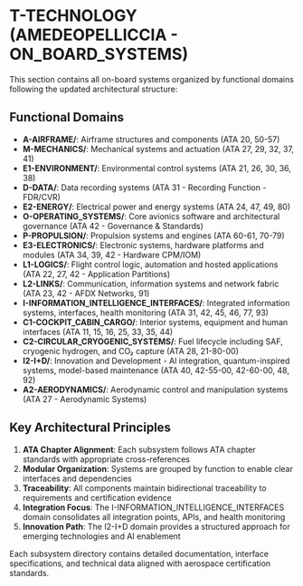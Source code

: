 # T-TECHNOLOGY (AMEDEOPELLICCIA - ON_BOARD_SYSTEMS)

This section contains all on-board systems organized by functional domains following the updated architectural structure:

## Functional Domains

- **A-AIRFRAME/**: Airframe structures and components (ATA 20, 50-57)
- **M-MECHANICS/**: Mechanical systems and actuation (ATA 27, 29, 32, 37, 41)
- **E1-ENVIRONMENT/**: Environmental control systems (ATA 21, 26, 30, 36, 38)
- **D-DATA/**: Data recording systems (ATA 31 - Recording Function - FDR/CVR)
- **E2-ENERGY/**: Electrical power and energy systems (ATA 24, 47, 49, 80)
- **O-OPERATING_SYSTEMS/**: Core avionics software and architectural governance (ATA 42 - Governance & Standards)
- **P-PROPULSION/**: Propulsion systems and engines (ATA 60-61, 70-79)
- **E3-ELECTRONICS/**: Electronic systems, hardware platforms and modules (ATA 34, 39, 42 - Hardware CPM/IOM)
- **L1-LOGICS/**: Flight control logic, automation and hosted applications (ATA 22, 27, 42 - Application Partitions)
- **L2-LINKS/**: Communication, information systems and network fabric (ATA 23, 42 - AFDX Networks, 91)
- **I-INFORMATION_INTELLIGENCE_INTERFACES/**: Integrated information systems, interfaces, health monitoring (ATA 31, 42, 45, 46, 77, 93)
- **C1-COCKPIT_CABIN_CARGO/**: Interior systems, equipment and human interfaces (ATA 11, 15, 16, 25, 33, 35, 44)
- **C2-CIRCULAR_CRYOGENIC_SYSTEMS/**: Fuel lifecycle including SAF, cryogenic hydrogen, and CO₂ capture (ATA 28, 21-80-00)
- **I2-I+D/**: Innovation and Development - AI integration, quantum-inspired systems, model-based maintenance (ATA 40, 42-55-00, 42-60-00, 48, 92)
- **A2-AERODYNAMICS/**: Aerodynamic control and manipulation systems (ATA 27 - Aerodynamic Systems)

## Key Architectural Principles

1. **ATA Chapter Alignment**: Each subsystem follows ATA chapter standards with appropriate cross-references
2. **Modular Organization**: Systems are grouped by function to enable clear interfaces and dependencies
3. **Traceability**: All components maintain bidirectional traceability to requirements and certification evidence
4. **Integration Focus**: The I-INFORMATION_INTELLIGENCE_INTERFACES domain consolidates all integration points, APIs, and health monitoring
5. **Innovation Path**: The I2-I+D domain provides a structured approach for emerging technologies and AI enablement

Each subsystem directory contains detailed documentation, interface specifications, and technical data aligned with aerospace certification standards.
